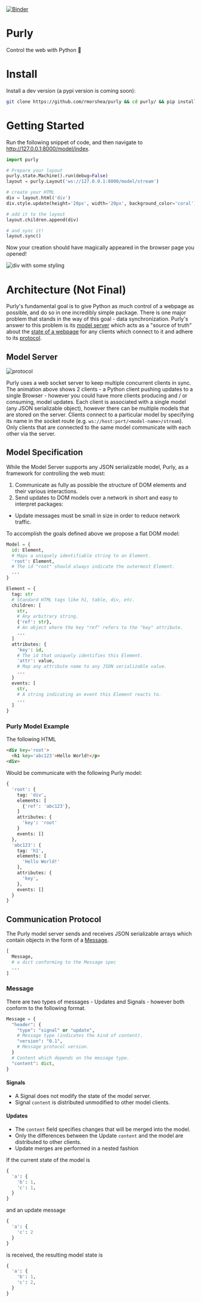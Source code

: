[![Binder](https://mybinder.org/badge.svg)](https://mybinder.org/v2/gh/rmorshea/purly/react?filepath=examples/notebooks)


# Purly

Control the web with Python :snake:


# Install

Install a dev version (a pypi version is coming soon):

```bash
git clone https://github.com/rmorshea/purly && cd purly/ && pip install -e . -r requirements.txt
```


# Getting Started

Run the following snippet of code, and then navigate to http://127.0.0.1:8000/model/index.

```python
import purly

# Prepare your layout
purly.state.Machine().run(debug=False)
layout = purly.Layout('ws://127.0.0.1:8000/model/stream')

# create your HTML
div = layout.html('div')
div.style.update(height='20px', width='20px', background_color='coral')

# add it to the layout
layout.children.append(div)

# and sync it!
layout.sync()
```

Now your creation should have magically appeared in the browser page you opened!

![div with some styling](https://raw.githubusercontent.com/rmorshea/purly/master/docs/getting-started-div.png)


# Architecture (Not Final)

Purly's fundamental goal is to give Python as much control of a webpage as possible, and do so in one incredibly simple package. There is one major problem that stands in the way of this goal - data synchronization. Purly's answer to this problem is its [model server](#model-server) which acts as a "source of truth" about the [state of a webpage](#model-specification) for any clients which connect to it and adhere to its [protocol](#communication-protocol).


## Model Server

![protocol](https://raw.githubusercontent.com/rmorshea/purly/master/docs/protocol/protocol.gif)

Purly uses a web socket server to keep multiple concurrent clients in sync. The animation above shows 2 clients - a Python client pushing updates to a single Browser - however you could have more clients producing and / or consuming, model updates. Each client is associated with a single model (any JSON serializable object), however there can be multiple models that are stored on the server. Clients connect to a particular model by specifying its name in the socket route (e.g. `ws://host:port/<model-name>/stream`). Only clients that are connected to the same model communicate with each other via the server.


## Model Specification

While the Model Server supports any JSON serializable model, Purly, as a framework for controlling the web must:

1. Communicate as fully as possible the structure of DOM elements and their various interactions.
2. Send updates to DOM models over a network in short and easy to interpret packages:
  + Update messages must be small in size in order to reduce network traffic.

To accomplish the goals defined above we propose a flat DOM model:

```python
Model = {
  id: Element,
  # Maps a uniquely identifiable string to an Element.
  'root': Element,
  # The id "root" should always indicate the outermost Element.
  ...
}
```

```python
Element = {
  tag: str
  # Standard HTML tags like h1, table, div, etc.
  children: [
    str,
    # Any arbitrary string.
    {'ref': str},
    # An object where the key "ref" refers to the "key" attribute.
    ...
  ]
  attributes: {
    'key': id,
    # The id that uniquely identifies this Element.
    'attr': value,
    # Map any attribute name to any JSON serializable value.
    ...
  }
  events: [
    str,
    # A string indicating an event this Element reacts to.
    ...
  ]
}
```


### Purly Model Example

The following HTML

```html
<div key='root'>
  <h1 key='abc123'>Hello World!</p>
<div>
```

Would be communicate with the following Purly model:

```python
{
  'root': {
    tag: 'div',
    elements: [
      {'ref': 'abc123'},
    ]
    attributes: {
      'key': 'root'
    }
    events: []
  },
  'abc123': {
    tag: 'h1',
    elements: [
      'Hello World!'
    ],
    attributes: {
      'key',
    },
    events: []
  }
}
```


## Communication Protocol

The Purly model server sends and receives JSON serializable arrays which contain objects in the form of a [Message](#message).

```python
[
  Message,
  # a dict conforming to the Message spec
  ...
]
```


### Message

There are two types of messages - Updates and Signals - however both conform to the following format.

```python
Message = {
  "header": {
    "type": "signal" or "update",
    # Message type (indicates the kind of content).
    "version": "0.1",
    # Message protocol version.
  }
  # Content which depends on the message type.
  "content": dict,
}
```


#### Signals

+ A Signal does not modify the state of the model server.
+ Signal `content` is distributed unmodified to other model clients.


#### Updates

+ The `content` field specifies changes that will be merged into the model.
+ Only the differences between the Update `content` and the model are distributed to other clients.
+ Update merges are performed in a nested fashion

If the current state of the model is

```python
{
  'a': {
    'b': 1,
    'c': 1,
  }
}
```

and an update message

```python
{
  'a': {
    'c': 2
  }
}
```

is received, the resulting model state is

```python
{
  'a': {
    'b': 1,
    'c': 2,
  }
}
```
